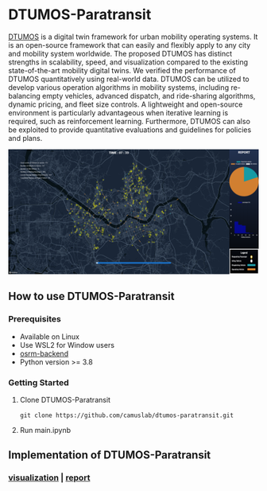 # DTUMOS-Paratransit

[DTUMOS](https://github.com/HNU209/DTUMOS) is a digital twin framework for urban mobility operating systems. It is an open-source framework that can easily and flexibly apply to any city and mobility system worldwide. The proposed DTUMOS has distinct strengths in scalability, speed, and visualization compared to the existing state-of-the-art mobility digital twins.  We verified the performance of DTUMOS quantitatively using real-world data. DTUMOS can be utilized to develop various operation algorithms in mobility systems, including re-balancing empty vehicles, advanced dispatch, and ride-sharing algorithms, dynamic pricing, and fleet size controls. A lightweight and open-source environment is particularly advantageous when iterative learning is required, such as reinforcement learning. Furthermore, DTUMOS can also be exploited to provide quantitative evaluations and guidelines for policies and plans.

![fig1](data/etc/DTUMOS-Disabled-CallTaxi-img.PNG)

## How to use DTUMOS-Paratransit

### Prerequisites

- Available on Linux
- Use WSL2 for Window users
- [osrm-backend](https://github.com/Project-OSRM/osrm-backend)
- Python version >= 3.8

### Getting Started
1. Clone DTUMOS-Paratransit
    ```
    git clone https://github.com/camuslab/dtumos-paratransit.git
    ```
3. Run main.ipynb

## Implementation of DTUMOS-Paratransit
### [visualization](https://camuslab.github.io/dtumos-paratransit-simulation/) | [report](https://camuslab.github.io/dtumos-paratransit-report/)
